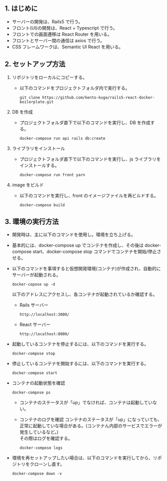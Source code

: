## 1. はじめに

- サーバーの開発は、Rails5 で行う。
- フロント(UI)の開発は、React + Typescript で行う。
- フロントでの画面遷移は React Router を用いる。
- フロントとサーバー間の通信は axios で行う。
- CSS フレームワークは、Semantic UI React を用いる。

## 2. セットアップ方法

1. リポジトリをローカルにコピーする。

   - 以下のコマンドをプロジェクトフォルダ内で実行する。

     ```
     git clone https://github.com/kento-kuga/rails5-react-docker-boilerplate.git
     ```

2. DB を作成

   - プロジェクトフォルダ直下で以下のコマンドを実行し、DB を作成する。
     ```
     docker-compose run api rails db:create
     ```

3. ライブラリをインストール

   - プロジェクトフォルダ直下で以下のコマンドを実行し、js ライブラリをインストールする。
     ```
     docker-compose run front yarn
     ```

4. image をビルド

   - 以下のコマンドを実行し、front のイメージファイルを再ビルドする。
     ```
     docker-compose build
     ```

## 3. 環境の実行方法

- 開発時は、主に以下のコマンドを使用し。環境を立ち上げる。
- 基本的には、docker-compose up でコンテナを作成し、その後は docker-compose start、docker-compose stop コマンドでコンテナを開始/停止させる。

- 以下のコマンドを事項すると仮想開発環境(コンテナ)が作成され、自動的にサーバーが起動される。

  ```
  docker-copose up -d
  ```

  以下のアドレスにアクセスし、各コンテナが起動されているか確認する。

  - Rails サーバー

    ```
    http://localhost:3000/
    ```

  - React サーバー
    ```
    http://localhost:8000/
    ```

- 起動しているコンテナを停止するには、以下のコマンドを実行する。

  ```
  docker-compose stop
  ```

- 停止しているコンテナを開始するには、以下のコマンドを実行する。

  ```
  docker-compose start
  ```

- コンテナの起動状態を確認

  ```
  docker-compose ps
  ```

  - コンテナのステータスが「up」でなければ、コンテナは起動していない。

  * コンテナのログを確認
    コンテナのステータスが「up」になっていても、正常に起動していな場合がある。(コンテナん内部のサービスでエラーが発生しているなど。)  
    その際はログを確認する。

    ```
    docker-compose logs
    ```

* 環境を再セットアップしたい場合は、以下のコマンドを実行してから、リポジトリをクローンし直す。
  ```
  docker-compose down -v
  ```
